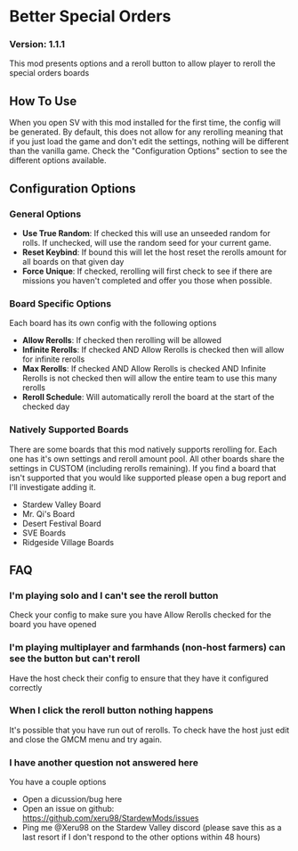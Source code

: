 # Better Special Orders
### Version: 1.1.1

This mod presents options and a reroll button to allow player to reroll the special orders boards

## How To Use
When you open SV with this mod installed for the first time, the config will be generated. 
By default, this does not allow for any rerolling meaning that if you just load the game and don't edit the settings, 
nothing will be different than the vanilla game. Check the "Configuration Options" section to see the different options
available.

## Configuration Options
### General Options
- **Use True Random**: If checked this will use an unseeded random for rolls. If unchecked, will use the random seed for your current game.
- **Reset Keybind**: If bound this will let the host reset the rerolls amount for all boards on that given day
- **Force Unique**: If checked, rerolling will first check to see if there are missions you haven't completed and offer you those when possible.
### Board Specific Options
Each board has its own config with the following options
- **Allow Rerolls**: If checked then rerolling will be allowed
- **Infinite Rerolls**: If checked AND Allow Rerolls is checked then will allow for infinite rerolls
- **Max Rerolls**: If checked AND Allow Rerolls is checked AND Infinite Rerolls is not checked then will allow the entire team to use this many rerolls
- **Reroll Schedule**: Will automatically reroll the board at the start of the checked day
### Natively Supported Boards
There are some boards that this mod natively supports rerolling for. Each one has it's own settings and reroll amount pool. All other boards
share the settings in CUSTOM (including rerolls remaining). If you find a board that isn't supported that you would like supported please open
a bug report and I'll investigate adding it.
- Stardew Valley Board
- Mr. Qi's Board
- Desert Festival Board
- SVE Boards
- Ridgeside Village Boards

## FAQ
### **I'm playing solo and I can't see the reroll button**
Check your config to make sure you have Allow Rerolls checked for the board you have opened

### **I'm playing multiplayer and farmhands (non-host farmers) can see the button but can't reroll**
Have the host check their config to ensure that they have it configured correctly

### **When I click the reroll button nothing happens**
It's possible that you have run out of rerolls. To check have the host just edit and close the
GMCM menu and try again.

### **I have another question not answered here**
You have a couple options
- Open a dicussion/bug here
- Open an issue on github: https://github.com/xeru98/StardewMods/issues
- Ping me @Xeru98 on the Stardew Valley discord (please save this as a last resort if I don't respond to the other options within 48 hours)